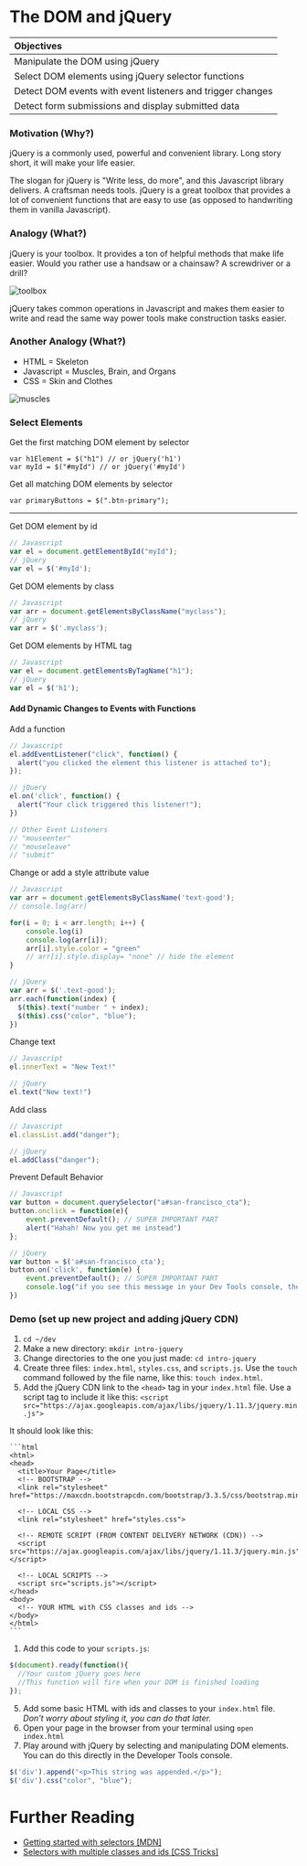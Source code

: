 # The DOM and jQuery

| Objectives |
| :--- |
| Manipulate the DOM using jQuery |
| Select DOM elements using jQuery selector functions |
| Detect DOM events with event listeners and trigger changes |
| Detect form submissions and display submitted data |

### Motivation (Why?)

jQuery is a commonly used, powerful and convenient library.
Long story short, it will make your life easier.

The slogan for jQuery is "Write less, do more", and this Javascript library delivers. A craftsman needs tools. jQuery is a great toolbox that provides a lot of convenient functions that are easy to use (as opposed to handwriting them in vanilla Javascript).

### Analogy (What?)

jQuery is your toolbox. It provides a ton of helpful methods that make life easier.
Would you rather use a handsaw or a chainsaw? A screwdriver or a drill?

![toolbox](http://westsideinternalmed.com/wp-content/uploads/2015/02/Toolbox.jpg)

jQuery takes common operations in Javascript and makes them easier to write and read the same way power tools
make construction tasks easier.

### Another Analogy (What?)

* HTML = Skeleton
* Javascript = Muscles, Brain, and Organs
* CSS = Skin and Clothes

![muscles](https://github.com/sf-wdi-19-20/modules/blob/master/w1_d4_2_dom_vanilla_js/muscles.jpg?raw=true)

### Select Elements

Get the first matching DOM element by selector
```
var h1Element = $("h1") // or jQuery('h1')
var myId = $("#myId") // or jQuery('#myId')
```

Get all matching DOM elements by selector
```
var primaryButtons = $(".btn-primary");
```

--------------------------------------------------------

Get DOM element by id
```javascript
// Javascript
var el = document.getElementById("myId");
// jQuery
var el = $('#myId');
```

Get DOM elements by class
```javascript
// Javascript
var arr = document.getElementsByClassName("myclass");
// jQuery
var arr = $('.myclass');
```

Get DOM elements by HTML tag
```javascript
// Javascript
var el = document.getElementsByTagName("h1");
// jQuery
var el = $('h1');
```

#### Add Dynamic Changes to Events with Functions
Add a function
```javascript
// Javascript
el.addEventListener("click", function() {
  alert("you clicked the element this listener is attached to");
});

// jQuery
el.on('click', function() {
  alert("Your click triggered this listener!");
})

// Other Event Listeners
// "mouseenter"
// "mouseleave"
// "submit"
```

Change or add a style attribute value
```javascript
// Javascript
var arr = document.getElementsByClassName('text-good');
// console.log(arr)

for(i = 0; i < arr.length; i++) {
    console.log(i)
    console.log(arr[i]);
    arr[i].style.color = "green"
    // arr[i].style.display= "none" // hide the element
}

// jQuery
var arr = $('.text-good');
arr.each(function(index) {
  $(this).text("number " + index);
  $(this).css("color", "blue");
})
```

Change text
```javascript
// Javascript
el.innerText = "New Text!"

// jQuery
el.text("New text!")
```

Add class
```javascript
// Javascript
el.classList.add("danger");

// jQuery
el.addClass("danger");
```

Prevent Default Behavior
```javascript
// Javascript
var button = document.querySelector("a#san-francisco_cta");
button.onclick = function(e){
    event.preventDefault(); // SUPER IMPORTANT PART
    alert("Hahah! Now you get me instead")
};

// jQuery
var button = $('a#san-francisco_cta');
button.on('click', function(e) {
    event.preventDefault(); // SUPER IMPORTANT PART
    console.log("if you see this message in your Dev Tools console, then your prevent default is working");
})
```

### Demo (set up new project and adding jQuery CDN)

1. `cd ~/dev`
1. Make a new directory: ```mkdir intro-jquery```
2. Change directories to the one you just made: ```cd intro-jquery```
3. Create three files: ```index.html```, ```styles.css```, and ```scripts.js```. Use the ```touch``` command followed by the file name, like this: ```touch index.html```.
4. Add the jQuery CDN link to the ```<head>``` tag in your ```index.html``` file. Use a script tag to include it like this:
```<script src="https://ajax.googleapis.com/ajax/libs/jquery/1.11.3/jquery.min.js">```

  It should look like this:

    ```html
    <html>
    <head>
      <title>Your Page</title>      
      <!-- BOOTSTRAP -->
      <link rel="stylesheet" href="https://maxcdn.bootstrapcdn.com/bootstrap/3.3.5/css/bootstrap.min.css">

      <!-- LOCAL CSS -->
      <link rel="stylesheet" href="styles.css">

      <!-- REMOTE SCRIPT (FROM CONTENT DELIVERY NETWORK (CDN)) -->
      <script src="https://ajax.googleapis.com/ajax/libs/jquery/1.11.3/jquery.min.js"></script>

      <!-- LOCAL SCRIPTS -->
      <script src="scripts.js"></script>
    </head>
    <body>
      <!-- YOUR HTML with CSS classes and ids -->
    </body>
    </html>
    ```
1. Add this code to your `scripts.js`:

  ```js
  $(document).ready(function(){
    //Your custom jQuery goes here
    //This function will fire when your DOM is finished loading
  });
  ```
5. Add some basic HTML with ids and classes to your ```index.html``` file. *Don't worry about styling it, you can do that later.*
6. Open your page in the browser from your terminal using ```open index.html```
7. Play around with jQuery by selecting and manipulating DOM elements. You can do this directly in the Developer Tools console.
```js
$('div').append("<p>This string was appended.</p>");
$('div').css("color", "blue");
```

# Further Reading

  * [Getting started with selectors [MDN]](https://developer.mozilla.org/en-US/docs/Web/Guide/CSS/Getting_started/Selectors)
  * [Selectors with multiple classes and ids [CSS Tricks]](https://css-tricks.com/multiple-class-id-selectors/)
